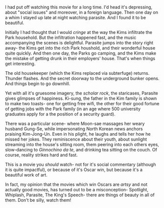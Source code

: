 I had put off watching this movie for a long time. I'd head it's depressing,
about "social issues" and moreover, in a foreign language. Then one day on a
whim I stayed up late at night watching parasite. And I found it to be
beautiful.

Initially I had thought that I would *cringe* at the way the Kims infiltrate the
Park household. But the infiltration happened fast, and the music accompanying
the scenes is delightful. Parasite jumps into the story right away- the Kims get
into the rich Park houshold, and their wonderful house quite quickly. And then
one day, the Parks go camping, and the Kims make the mistake of getting drunk in
their employers' house. That's when things get interesting.

The old housekeeper (which the Kims replaced via subterfuge) returns. Thunder
flashes. And the secret doorway to the underground bunker opens. And things
begin to go downhill.

Yet with all it's gruesome imagery, the *scholar rock*, the staricases, Parasite
gives glimpses of happiness. Ki-sung, the father in the Kim family is shown to
make two toasts- one for getting free wifi, the other for their good fortune of
getting jobs with the Park family (in an age where 500 university graduates
apply for a the position of a security guard). 

There was a particular scene- where Moon-sae massages her weary husband Gung-Se,
while impersonating North Korean news anchors praising Kim-Jong-Un. Even in his
plight, he laughs and tells her how he missed her jokes. They reminiscence about
their youth, about sunlight streaming into the house's sitting room, them
peering into each others eyes, slow-dancing to *Ginnochino da te*, and drinking
tea sitting on the couch.  Of course, reality strikes hard and fast. 

This is a movie you *should* watch- not for it's social commentary (although it
is quite impactful), or because of it's Oscar win, but because it's a beautiful
work of art.

In fact, my opinion that the movies which win Oscars are *artsy* and not
actually good movies, has turned out to be a misconception- Spotlight, Whiplash,
Parasite, The King's Speech- there are things of beauty in all of them. Don't be
silly, watch them!
